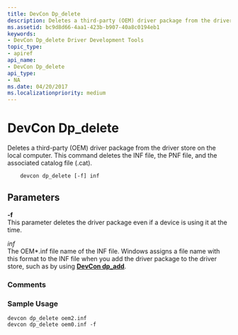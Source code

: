 ```yaml
---
title: DevCon Dp_delete
description: Deletes a third-party (OEM) driver package from the driver store on the local computer. This command deletes the INF file, the PNF file, and the associated catalog file (.cat).
ms.assetid: bc9d8d66-4aa1-423b-b907-40a8c0194eb1
keywords:
- DevCon Dp_delete Driver Development Tools
topic_type:
- apiref
api_name:
- DevCon Dp_delete
api_type:
- NA
ms.date: 04/20/2017
ms.localizationpriority: medium
---
```


# DevCon Dp\_delete


Deletes a third-party (OEM) driver package from the driver store on the local computer. This command deletes the INF file, the PNF file, and the associated catalog file (.cat).

```
    devcon dp_delete [-f] inf
```

## <span id="Parameters"></span><span id="parameters"></span><span id="PARAMETERS"></span>Parameters


<span id="_______-f______"></span><span id="_______-F______"></span> **-f**   
This parameter deletes the driver package even if a device is using it at the time.

<span id="_______inf______"></span><span id="_______INF______"></span> *inf*   
The OEM\*.inf file name of the INF file. Windows assigns a file name with this format to the INF file when you add the driver package to the driver store, such as by using [**DevCon dp\_add**](devcon-dp-add.md).

### <span id="comments"></span><span id="COMMENTS"></span>Comments

### <span id="sample_usage"></span><span id="SAMPLE_USAGE"></span>Sample Usage

```
devcon dp_delete oem2.inf
devcon dp_delete oem0.inf -f
```









